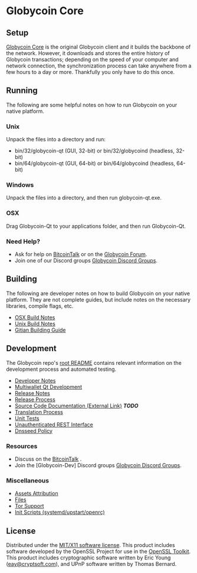 Globycoin Core
=====================

Setup
---------------------
[Globycoin Core](http://Globycoincoin.com) is the original Globycoin client and it builds the backbone of the network. However, it downloads and stores the entire history of Globycoin transactions; depending on the speed of your computer and network connection, the synchronization process can take anywhere from a few hours to a day or more. Thankfully you only have to do this once.

Running
---------------------
The following are some helpful notes on how to run Globycoin on your native platform.

### Unix

Unpack the files into a directory and run:

- bin/32/globycoin-qt (GUI, 32-bit) or bin/32/globycoind (headless, 32-bit)
- bin/64/globycoin-qt (GUI, 64-bit) or bin/64/globycoind (headless, 64-bit)

### Windows

Unpack the files into a directory, and then run globycoin-qt.exe.

### OSX

Drag Globycoin-Qt to your applications folder, and then run Globycoin-Qt.

### Need Help?

* Ask for help on [BitcoinTalk](https://bitcointalk.org/index.php) or on the [Globycoin Forum](http://globycoin.cc/).
* Join one of our Discord groups [Globycoin Discord Groups](https://discord.gg/RBQHsFC).

Building
---------------------
The following are developer notes on how to build Globycoin on your native platform. They are not complete guides, but include notes on the necessary libraries, compile flags, etc.

- [OSX Build Notes](build-osx.md)
- [Unix Build Notes](build-unix.md)
- [Gitian Building Guide](gitian-building.md)

Development
---------------------
The Globycoin repo's [root README](https://github.com/eastcoastcrypto/Globycoin/blob/master/README.md) contains relevant information on the development process and automated testing.

- [Developer Notes](developer-notes.md)
- [Multiwallet Qt Development](multiwallet-qt.md)
- [Release Notes](release-notes.md)
- [Release Process](release-process.md)
- [Source Code Documentation (External Link)](https://dev.visucore.com/bitcoin/doxygen/) ***TODO***
- [Translation Process](translation_process.md)
- [Unit Tests](unit-tests.md)
- [Unauthenticated REST Interface](REST-interface.md)
- [Dnsseed Policy](dnsseed-policy.md)

### Resources

* Discuss on the [BitcoinTalk](https://bitcointalk.org/index.php?topic=4491298.0) .
* Join the [Globycoin-Dev] Discord groups [Globycoin Discord Groups](https://discord.gg/RBQHsFC).

### Miscellaneous
- [Assets Attribution](assets-attribution.md)
- [Files](files.md)
- [Tor Support](tor.md)
- [Init Scripts (systemd/upstart/openrc)](init.md)

License
---------------------
Distributed under the [MIT/X11 software license](http://www.opensource.org/licenses/mit-license.php).
This product includes software developed by the OpenSSL Project for use in the [OpenSSL Toolkit](https://www.openssl.org/). This product includes
cryptographic software written by Eric Young ([eay@cryptsoft.com](mailto:eay@cryptsoft.com)), and UPnP software written by Thomas Bernard.
